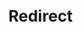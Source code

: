 ﻿---
layout: src/layouts/Redirect.astro
title: Redirect
redirect: https://octopus.com/docs/octopus-rest-api/migration-api/index
pubDate:  2023-01-01
navSearch: false
navSitemap: false
navMenu: false
---
